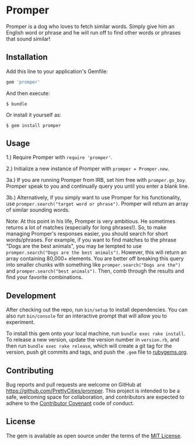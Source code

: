 # Promper

Promper is a dog who loves to fetch similar words. Simply give him an English word or phrase and he will run off to find other words or phrases that sound similar!

## Installation

Add this line to your application's Gemfile:

```ruby
gem 'promper'
```

And then execute:

    $ bundle

Or install it yourself as:

    $ gem install promper

## Usage

1.) Require Promper with `require 'promper'`.

2.) Initialize a new instance of Promper with `promper = Promper.new`.

3a.) If you are running Promper from IRB, set him free with `promper.go_boy`. Promper speak to you and continually query you until you enter a blank line.

3b.) Alternatively, if you simply want to use Promper for his functionality, use `promper.search("target word or phrase")`. Promper will return an array of similar sounding words.

Note: At this point in his life, Promper is very ambitious. He sometimes returns a lot of matches (especially for long phrases!). So, to make managing Promper's responses easier, you should search for short words/phrases. For example, if you want to find matches to the phrase "Dogs are the best animals", you may be tempted to use `promper.search("Dogs are the best animals")`. However, this will return an array containing 80,000+ elements. You are better off breaking this query into smaller chunks with something like `promper.search("Dogs are the")` and `promper.search("best animals")`. Then, comb through the results and find your favorite combinations.

## Development

After checking out the repo, run `bin/setup` to install dependencies. You can also run `bin/console` for an interactive prompt that will allow you to experiment.

To install this gem onto your local machine, run `bundle exec rake install`. To release a new version, update the version number in `version.rb`, and then run `bundle exec rake release`, which will create a git tag for the version, push git commits and tags, and push the `.gem` file to [rubygems.org](https://rubygems.org).

## Contributing

Bug reports and pull requests are welcome on GitHub at https://github.com/PrettyCities/promper. This project is intended to be a safe, welcoming space for collaboration, and contributors are expected to adhere to the [Contributor Covenant](http://contributor-covenant.org) code of conduct.


## License

The gem is available as open source under the terms of the [MIT License](http://opensource.org/licenses/MIT).

